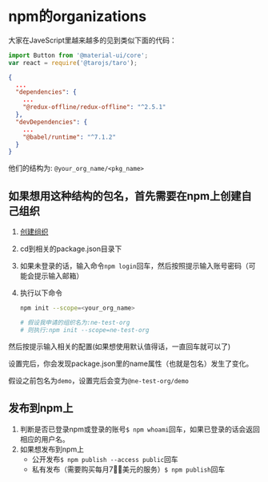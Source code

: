 # npm的organizations

大家在JaveScript里越来越多的见到类似下面的代码：

``` javascript
import Button from '@material-ui/core';
var react = require('@tarojs/taro');
```

``` json
{
  ...
  "dependencies": {
    ...
    "@redux-offline/redux-offline": "^2.5.1"
  },
  "devDependencies": {
    ...
    "@babel/runtime": "^7.1.2"
  }
}
```

他们的结构为: `@your_org_name/<pkg_name>`

## 如果想用这种结构的包名，首先需要在npm上创建自己组织

1. [创建组织](https://www.npmjs.com/org/create)
2. cd到相关的package.json目录下
3. 如果未登录的话，输入命令`npm login`回车，然后按照提示输入账号密码（可能会提示输入邮箱）
4. 执行以下命令

    ``` bash
    npm init --scope=<your_org_name>

    # 假设我申请的组织名为:ne-test-org
    # 则执行:npm init --scope=ne-test-org
    ```

然后按提示输入相关的配置(如果想使用默认值得话，一直回车就可以了)

设置完后，你会发现package.json里的name属性（也就是包名）发生了变化。

假设之前包名为`demo`，设置完后会变为`@ne-test-org/demo`

## 发布到npm上

1. 判断是否已登录npm或登录的账号`$ npm whoami`回车，如果已登录的话会返回相应的用户名。
2. 如果想发布到npm上
    - 公开发布`$ npm publish --access public`回车
    - 私有发布（需要购买每月7美元的服务）`$ npm publish`回车